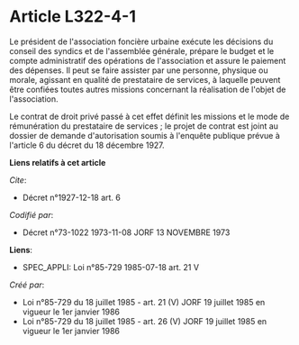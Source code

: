 # Article L322-4-1

Le président de l'association foncière urbaine exécute les décisions du conseil des syndics et de l'assemblée générale,
prépare le budget et le compte administratif des opérations de l'association et assure le paiement des dépenses. Il peut se
faire assister par une personne, physique ou morale, agissant en qualité de prestataire de services, à laquelle peuvent être
confiées toutes autres missions concernant la réalisation de l'objet de l'association.

Le contrat de droit privé passé à cet effet définit les missions et le mode de rémunération du prestataire de services ; le
projet de contrat est joint au dossier de demande d'autorisation soumis à l'enquête publique prévue à l'article 6 du décret
du 18 décembre 1927.

**Liens relatifs à cet article**

_Cite_:

  - Décret n°1927-12-18 art. 6

_Codifié par_:

  - Décret n°73-1022 1973-11-08 JORF 13 NOVEMBRE 1973

**Liens**:

  - SPEC_APPLI: Loi n°85-729 1985-07-18 art. 21 V

_Créé par_:

  - Loi n°85-729 du 18 juillet 1985 - art. 21 (V) JORF 19 juillet 1985 en vigueur le 1er janvier 1986
  - Loi n°85-729 du 18 juillet 1985 - art. 26 (V) JORF 19 juillet 1985 en vigueur le 1er janvier 1986
